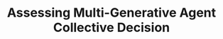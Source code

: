 ---
layout: page
title: Assessing Multi-Generative Agent Collective Decision
description: A Case Study for Kendall Square Renovation in Cambridge, MA; Large Language Model
img: assets/img/Communication.jpg
redirect: ../assets/pdf/multi_agent_Gao_Xu_Dao.pdf
importance: 1
category: Predictive Modeling and Analysis
---